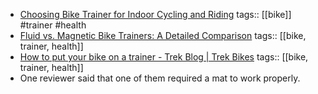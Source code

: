 - [Choosing Bike Trainer for Indoor Cycling and Riding](https://www.shutuplegs.org/choosing-bike-trainer/#:~:text=Fluid%20trainers%20are%20a%20little,extra%2C%20this%20is%20my%20pick.)
  tags:: [[bike]] #trainer #health
- [Fluid vs. Magnetic Bike Trainers: A Detailed Comparison](https://indoorcyclinglove.com/fluid-vs-magnetic-bike-trainers)
  tags:: [[bike, trainer, health]]
- [How to put your bike on a trainer - Trek Blog | Trek Bikes](https://blog.trekbikes.com/en/2020/10/07/how-to-put-your-bike-on-a-trainer/)
  tags:: [[bike, trainer, health]]
- One reviewer said that one of them required a mat to work properly.